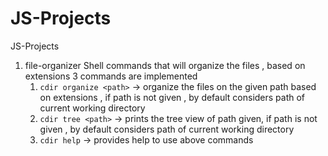 # JS-Projects
JS-Projects

1. file-organizer
    Shell commands that will organize the files , based on extensions 3 commands are implemented
    1. `cdir organize <path>` -> organize the files on the given path based on extensions , if path is not given , by default considers path of current working directory
    2. `cdir tree <path>` -> prints the tree view of path given, if path is not given , by default considers path of current working directory
    3. `cdir help` -> provides help to use above commands
